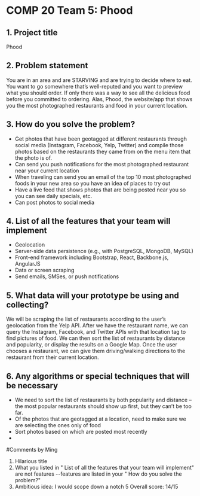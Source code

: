 # COMP 20 Team 5: Phood

## 1. Project title

Phood

## 2. Problem statement

You are in an area and are STARVING and are trying to decide where to eat. You want to go somewhere that’s well-reputed and you want to preview what you should order. If only there was a way to see all the delicious food before you committed to ordering. Alas, Phood, the website/app that shows you the most photographed restaurants and food in your current location.

## 3. How do you solve the problem?

- Get photos that have been geotagged at different restaurants through social media (Instagram, Facebook, Yelp, Twitter) and compile those photos based on the restaurants they came from on the menu item that the photo is of.
- Can send you push notifications for the most photographed restaurant near your current location
- When traveling can send you an email of the top 10 most photographed foods in your new area so you have an idea of places to try out
- Have a live feed that shows photos that are being posted near you so you can see daily specials, etc.
- Can post photos to social media

## 4. List of all the features that your team will implement

- Geolocation
- Server-side data persistence (e.g., with PostgreSQL, MongoDB, MySQL)
- Front-end framework including Bootstrap, React, Backbone.js, AngularJS
- Data or screen scraping
- Send emails, SMSes, or push notifications

## 5. What data will your prototype be using and collecting?

We will be scraping the list of restaurants according to the user’s geolocation from the Yelp API. After we have the restaurant name, we can query the Instagram, Facebook, and Twitter APIs with that location tag to find pictures of food. We can then sort the list of restaurants by distance and popularity, or display the results on a Google Map. Once the user chooses a restaurant, we can give them driving/walking directions to the restaurant from their current location.

## 6. Any algorithms or special techniques that will be necessary

- We need to sort the list of restaurants by both popularity and distance – the most popular restaurants should show up first, but they can’t be too far.
- Of the photos that are geotagged at a location, need to make sure we are selecting the ones only of food 
- Sort photos based on which are posted most recently
- 
#Comments by Ming
1. Hilarious title
2. What you listed in " List of all the features that your team will implement" are not features --features are listed in your " How do you solve the problem?"
3. Ambitious idea: I would scope down a notch
5 Overall score: 14/15
